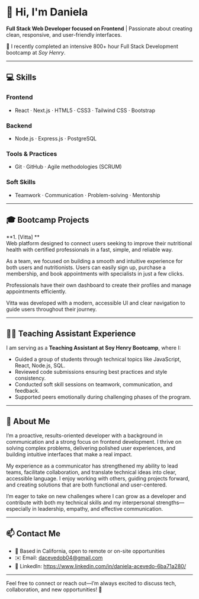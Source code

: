 

# 👋 Hi, I'm Daniela

**Full Stack Web Developer focused on Frontend** | Passionate about creating clean, responsive, and user-friendly interfaces.

🌱 I recently completed an intensive 800+ hour Full Stack Development bootcamp at *Soy Henry*.

---

## 💻 Skills

### Frontend
- React · Next.js · HTML5 · CSS3 · Tailwind CSS · Bootstrap  
### Backend
- Node.js · Express.js · PostgreSQL 
### Tools & Practices
- Git · GitHub · Agile methodologies (SCRUM)  
### Soft Skills
- Teamwork · Communication · Problem-solving · Mentorship

---

## 🎓 Bootcamp Projects

**1. [Vitta] **  
Web platform designed to connect users seeking to improve their nutritional health with certified professionals in a fast, simple, and reliable way.

As a team, we focused on building a smooth and intuitive experience for both users and nutritionists. Users can easily sign up, purchase a membership, and book appointments with specialists in just a few clicks.

Professionals have their own dashboard to create their profiles and manage appointments efficiently.

Vitta was developed with a modern, accessible UI and clear navigation to guide users throughout their journey. 

---

## 🧑‍🏫 Teaching Assistant Experience

I am serving as a **Teaching Assistant at Soy Henry Bootcamp**, where I:

- Guided a group of students through technical topics like JavaScript, React, Node.js, SQL.  
- Reviewed code submissions ensuring best practices and style consistency.  
- Conducted soft skill sessions on teamwork, communication, and feedback.  
- Supported peers emotionally during challenging phases of the program.

---

## 🚀 About Me

I’m a proactive, results-oriented developer with a background in communication and a strong focus on frontend development. I thrive on solving complex problems, delivering polished user experiences, and building intuitive interfaces that make a real impact.

My experience as a communicator has strengthened my ability to lead teams, facilitate collaboration, and translate technical ideas into clear, accessible language. I enjoy working with others, guiding projects forward, and creating solutions that are both functional and user-centered.

I’m eager to take on new challenges where I can grow as a developer and contribute with both my technical skills and my interpersonal strengths—especially in leadership, empathy, and effective communication.

---

## 📫 Contact Me

- 📌 Based in California, open to remote or on-site opportunities  
- ✉️ Email: dacevedob04@gmail.com 
- 🔗 LinkedIn: https://www.linkedin.com/in/daniela-acevedo-6ba71a280/

---

Feel free to connect or reach out—I’m always excited to discuss tech, collaboration, and new opportunities! 🚀

